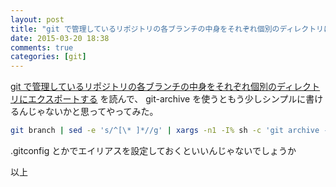 ```yaml
---
layout: post
title: "git で管理しているリポジトリの各ブランチの中身をそれぞれ個別のディレクトリにエクスポートする(git-archive版)"
date: 2015-03-20 18:38
comments: true
categories: [git]
---
```


[git で管理しているリポジトリの各ブランチの中身をそれぞれ個別のディレクトリにエクスポートする](http://moznion.hatenadiary.com/entry/2015/03/20/175035) を読んで、
git-archive を使うともう少しシンプルに書けるんじゃないかと思ってやってみた。

``` bash
git branch | sed -e 's/^[\* ]*//g' | xargs -n1 -I% sh -c 'git archive --prefix=%/ % | tar x'
```

.gitconfig とかでエイリアスを設定しておくといいんじゃないでしょうか

以上
